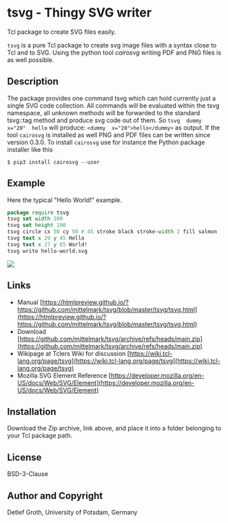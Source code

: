 # tsvg - Thingy SVG writer

Tcl  package  to create SVG files easily.

`tsvg` is a pure Tcl package  to create svg image  files with a syntax
close to Tcl and to SVG. Using the python tool *cairosvg*  writing PDF and PNG
files is as well possible.

## Description

The package  provides  one command  tsvg which can hold  currently  just a
single SVG code collection.  All commands  will be evaluated  within the tsvg
namespace,  all unknown  methods  will be forwarded to the standard  tsvg::tag
method  and  produce  svg code out of them. So `tsvg  dummy  x="20"  hello` will
produce:  `<dummy  x="20">hello</dummy>`  as  output.  If the tool  `cairosvg`  is
installed  as well PNG and PDF files can be written  since  version  0.3.0. To
install `cairosvg` use for instance the Python package installer like this

```
$ pip3 install cairosvg --user
```
## Example

Here the typical "Hello World!" example.

```tcl
package require tsvg
tsvg set width 100
tsvg set height 100
tsvg circle cx 50 cy 50 r 45 stroke black stroke-width 2 fill salmon
tsvg text x 29 y 45 Hello
tsvg text x 27 y 65 World!
tsvg write hello-world.svg
```

![](https://user-images.githubusercontent.com/75636/253786943-d1bc2c26-729c-4e3e-bab9-ee2f525fd9f7.svg)

## Links

* Manual [https://htmlpreview.github.io/?https://github.com/mittelmark/tsvg/blob/master/tsvg/tsvg.html](https://htmlpreview.github.io/?https://github.com/mittelmark/tsvg/blob/master/tsvg/tsvg.html)
* Download [https://github.com/mittelmark/tsvg/archive/refs/heads/main.zip](https://github.com/mittelmark/tsvg/archive/refs/heads/main.zip)
* Wikipage at Tclers Wiki for discussion [https://wiki.tcl-lang.org/page/tsvg](https://wiki.tcl-lang.org/page/tsvg](https://wiki.tcl-lang.org/page/tsvg)
* Mozilla SVG Element Reference [https://developer.mozilla.org/en-US/docs/Web/SVG/Element](https://developer.mozilla.org/en-US/docs/Web/SVG/Element)

## Installation

Download the Zip archive, link above, and place it into a folder  belonging to
your Tcl  package path.

## License

BSD-3-Clause 

## Author and Copyright

Detlef Groth, University of Potsdam, Germany



